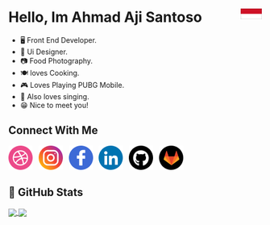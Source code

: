 # Hello, Im Ahmad Aji Santoso  <img align="right" src="/icon/id.png">



* 🖥 Front End Developer.
* 🎨 Ui Designer.
* 📷 Food Photography.
* 🍽 loves Cooking.
* 🎮 Loves Playing PUBG Mobile.
* 🎤 Also loves singing.
* 😁 Nice to meet you!


## Connect With Me

[![Dribble](https://raw.githubusercontent.com/santoadji21/santoadji21/master/icon/dribble.png)](https://dribbble.com/Alkahfistudio)  &nbsp;
[![Instagram](https://raw.githubusercontent.com/santoadji21/santoadji21/master/icon/instagram.png)](https://www.instagram.com/santoadji21/) &nbsp;
[![Facebook](https://raw.githubusercontent.com/santoadji21/santoadji21/master/icon/facebook.png)](https://www.facebook.com/aji.s.5249/) &nbsp;
[![Facebook](https://raw.githubusercontent.com/santoadji21/santoadji21/master/icon/linkedin.png)](https://id.linkedin.com/in/ahmad-aji-santoso-97b9b9159) &nbsp;
[![Github](https://raw.githubusercontent.com/santoadji21/santoadji21/master/icon/github.png)](https://github.com/santoadji21) &nbsp;
[![Gitlab](https://raw.githubusercontent.com/santoadji21/santoadji21/master/icon/gitlab.png)](https://gitlab.com/santoadji21) &nbsp;

## 🚀 GitHub Stats

<a href="https://github.com/santoadji21">
  <img height="180em" align="center" src="https://github-readme-stats.vercel.app/api?username=santoadji21&show_icons=true&theme=onedark&hide_border=true&count_private=true&include_all_commits=true" />
</a>
<a href="https://github.com/santoadji21">
  <img height="180em" align="center" src="https://github-readme-stats.vercel.app/api/top-langs/?username=santoadji21&layout=compact&theme=onedark&hide_border=true&count_private=true&include_all_commits=true" />
  </a>